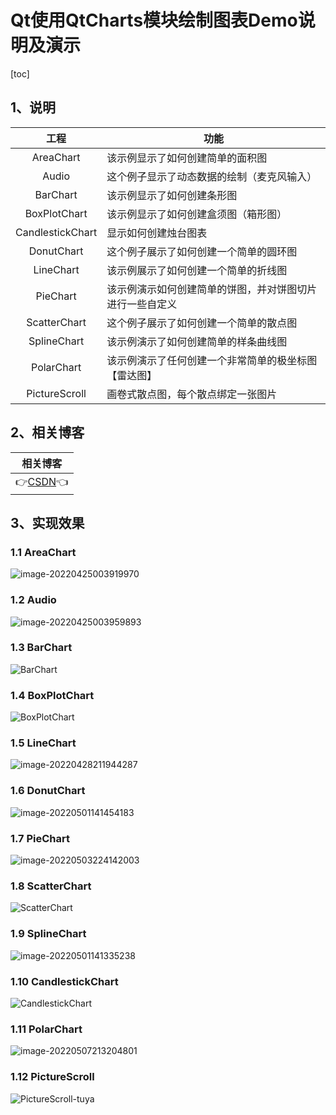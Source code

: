 # Qt使用QtCharts模块绘制图表Demo说明及演示

[toc]



## 1、说明

|       工程       | 功能                                                     |
| :--------------: | -------------------------------------------------------- |
|    AreaChart     | 该示例显示了如何创建简单的面积图                         |
|      Audio       | 这个例子显示了动态数据的绘制（麦克风输入）               |
|     BarChart     | 该示例显示了如何创建条形图                               |
|   BoxPlotChart   | 该示例显示了如何创建盒须图（箱形图）                     |
| CandlestickChart | 显示如何创建烛台图表                                     |
|    DonutChart    | 这个例子展示了如何创建一个简单的圆环图                   |
|    LineChart     | 该示例展示了如何创建一个简单的折线图                     |
|     PieChart     | 该示例演示如何创建简单的饼图，并对饼图切片进行一些自定义 |
|   ScatterChart   | 这个例子展示了如何创建一个简单的散点图                   |
|   SplineChart    | 该示例演示了如何创建简单的样条曲线图                     |
|    PolarChart    | 该示例演示了任何创建一个非常简单的极坐标图【雷达图】     |
|  PictureScroll   | 画卷式散点图，每个散点绑定一张图片                       |

 

## 2、相关博客

|                           相关博客                           |
| :----------------------------------------------------------: |
| 👉[CSDN](https://blog.csdn.net/qq_43627907/category_11780671.html)👈 |



## 3、实现效果

### 1.1 AreaChart

![image-20220425003919970](QtCharts.assets/image-20220425003919970.png)

### 1.2 Audio

![image-20220425003959893](QtCharts.assets/image-20220425003959893.png)

### 1.3 BarChart

![BarChart](QtCharts.assets/BarChart.gif)

### 1.4 BoxPlotChart

![BoxPlotChart](QtCharts.assets/BoxPlotChart.gif)

### 1.5  LineChart

![image-20220428211944287](QtCharts.assets/image-20220428211944287.png)



### 1.6 DonutChart

![image-20220501141454183](QtCharts.assets/image-20220501141454183.png)

### 1.7 PieChart

![image-20220503224142003](QtCharts.assets/image-20220503224142003.png)

### 1.8 ScatterChart

![ScatterChart](QtCharts.assets/ScatterChart.gif)

### 1.9 SplineChart

![image-20220501141335238](QtCharts.assets/image-20220501141335238.png)

### 1.10 CandlestickChart

![CandlestickChart](QtCharts.assets/CandlestickChart.gif)

### 1.11 PolarChart

![image-20220507213204801](QtCharts.assets/image-20220507213204801.png)

### 1.12 PictureScroll

![PictureScroll-tuya](./QtCharts.assets/PictureScroll-tuya.gif)